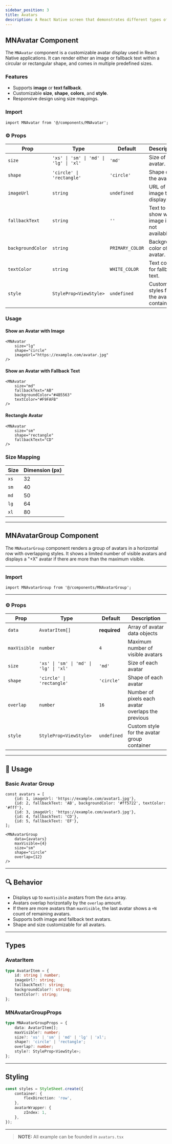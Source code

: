 ```yaml
---
sidebar_position: 3
title: Avatars
description: A React Native screen that demonstrates different types of alert UIs such as simple alerts, alerts with actions, and styled text alerts—some with dismissable options. Designed with reusability and clarity in mind.
---
```


## MNAvatar Component

The `MNAvatar` component is a customizable avatar display used in React Native applications. It can render either an
image or fallback text within a circular or rectangular shape, and comes in multiple predefined sizes.

### Features

- Supports **image** or **text fallback**.
- Customizable **size**, **shape**, **colors**, and **style**.
- Responsive design using size mappings.

### Import

```tsx
import MNAvatar from '@/components/MNAvatar';
```

### ⚙️ Props

| Prop              | Type                                   | Default         | Description                               |
|-------------------|----------------------------------------|-----------------|-------------------------------------------|
| `size`            | `'xs' \| 'sm' \| 'md' \| 'lg' \| 'xl'` | `'md'`          | Size of the avatar.                       |
| `shape`           | `'circle' \| 'rectangle'`              | `'circle'`      | Shape of the avatar.                      |
| `imageUrl`        | `string`                               | `undefined`     | URL of the image to display.              |
| `fallbackText`    | `string`                               | `''`            | Text to show when image is not available. |
| `backgroundColor` | `string`                               | `PRIMARY_COLOR` | Background color of the avatar.           |
| `textColor`       | `string`                               | `WHITE_COLOR`   | Text color for fallback text.             |
| `style`           | `StyleProp<ViewStyle>`                 | `undefined`     | Custom styles for the avatar container.   |

### Usage

#### Show an Avatar with Image

```tsx
<MNAvatar
    size="lg"
    shape="circle"
    imageUrl="https://example.com/avatar.jpg"
/>
```

#### Show an Avatar with Fallback Text

```tsx
<MNAvatar
    size="md"
    fallbackText="AB"
    backgroundColor="#4B5563"
    textColor="#F9FAFB"
/>
```

#### Rectangle Avatar

```tsx
<MNAvatar
    size="sm"
    shape="rectangle"
    fallbackText="CD"
/>
```

### Size Mapping

| Size | Dimension (px) |
|------|----------------|
| `xs` | 32             |
| `sm` | 40             |
| `md` | 50             |
| `lg` | 64             |
| `xl` | 80             |

--- 

## MNAvatarGroup Component

The `MNAvatarGroup` component renders a group of avatars in a horizontal row with overlapping styles. It shows a limited
number of visible avatars and displays a "+X" avatar if there are more than the maximum visible.

---

### Import

```tsx
import MNAvatarGroup from '@/components/MNAvatarGroup';
```

---

### ⚙️ Props

| Prop         | Type                                   | Default      | Description                                        |
|--------------|----------------------------------------|--------------|----------------------------------------------------|
| `data`       | `AvatarItem[]`                         | **required** | Array of avatar data objects                       |
| `maxVisible` | `number`                               | `4`          | Maximum number of visible avatars                  |
| `size`       | `'xs' \| 'sm' \| 'md' \| 'lg' \| 'xl'` | `'md'`       | Size of each avatar                                |
| `shape`      | `'circle' \| 'rectangle'`              | `'circle'`   | Shape of each avatar                               |
| `overlap`    | `number`                               | `16`         | Number of pixels each avatar overlaps the previous |
| `style`      | `StyleProp<ViewStyle>`                 | `undefined`  | Custom style for the avatar group container        |

---

## 🧠 Usage

### Basic Avatar Group

```tsx
const avatars = [
    {id: 1, imageUrl: 'https://example.com/avatar1.jpg'},
    {id: 2, fallbackText: 'AB', backgroundColor: '#ff5722', textColor: '#fff'},
    {id: 3, imageUrl: 'https://example.com/avatar3.jpg'},
    {id: 4, fallbackText: 'CD'},
    {id: 5, fallbackText: 'EF'},
];

<MNAvatarGroup
    data={avatars}
    maxVisible={4}
    size="sm"
    shape="circle"
    overlap={12}
/>
```

---

## 🔍 Behavior

- Displays up to `maxVisible` avatars from the `data` array.
- Avatars overlap horizontally by the `overlap` amount.
- If there are more avatars than `maxVisible`, the last avatar shows a `+N` count of remaining avatars.
- Supports both image and fallback text avatars.
- Shape and size customizable for all avatars.

---

## Types

### AvatarItem

```ts
type AvatarItem = {
    id: string | number;
    imageUrl?: string;
    fallbackText?: string;
    backgroundColor?: string;
    textColor?: string;
};
```

### MNAvatarGroupProps

```ts
type MNAvatarGroupProps = {
    data: AvatarItem[];
    maxVisible?: number;
    size?: 'xs' | 'sm' | 'md' | 'lg' | 'xl';
    shape?: 'circle' | 'rectangle';
    overlap?: number;
    style?: StyleProp<ViewStyle>;
};
```

---

## Styling

```ts
const styles = StyleSheet.create({
    container: {
        flexDirection: 'row',
    },
    avatarWrapper: {
        zIndex: 1,
    },
});
```

---



> **NOTE:**
> All example can be founded in `avatars.tsx`